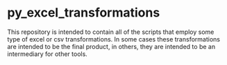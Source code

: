 # py_excel_transformations
This repository is intended to contain all of the scripts that employ some type of excel or csv transformations. In some cases these transformations are intended to be the final product, in others, they are intended to be an intermediary for other tools. 
